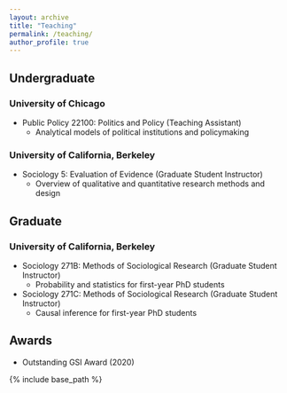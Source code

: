 ```yaml
---
layout: archive
title: "Teaching"
permalink: /teaching/
author_profile: true
---
```


## Undergraduate
### University of Chicago
* Public Policy 22100: Politics and Policy (Teaching Assistant)
  * Analytical models of political institutions and policymaking

### University of California, Berkeley
* Sociology 5: Evaluation of Evidence (Graduate Student Instructor)
  * Overview of qualitative and quantitative research methods and design

## Graduate
### University of California, Berkeley
* Sociology 271B: Methods of Sociological Research (Graduate Student Instructor)
  * Probability and statistics for first-year PhD students
* Sociology 271C: Methods of Sociological Research (Graduate Student Instructor)
  * Causal inference for first-year PhD students

## Awards
* Outstanding GSI Award (2020)

{% include base_path %}
